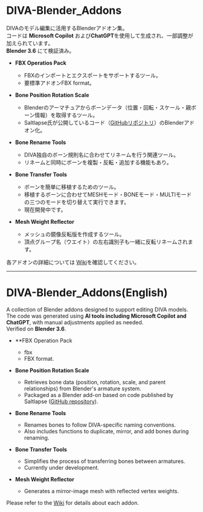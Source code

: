 # DIVA-Blender_Addons
DIVAのモデル編集に活用するBlenderアドオン集。  
コードは **Microsoft Copilot** および**ChatGPT**を使用して生成され、一部調整が加えられています。    
**Blender 3.6** にて検証済み。  

- **FBX Operatios Pack**  
  - FBXのインポートとエクスポートをサポートするツール。
  - 要標準アドオンFBX format。

- **Bone Position Rotation Scale**
  - Blenderのアーマチュアからボーンデータ（位置・回転・スケール・親ボーン情報）を取得するツール。
  - Saltlapse氏が公開しているコード（[GitHubリポジトリ](https://github.com/Saltlapse/Blender-Mod-Scripts)）のBlenderアドオン化。  

- **Bone Rename Tools**
  - DIVA独自のボーン規則名に合わせてリネームを行う関連ツール。
  - リネームと同時にボーンを複製・反転・追加する機能もあり。


- **Bone Transfer Tools**
  - ボーンを簡単に移植するためのツール。  
  - 移植するボーンに合わせてMESHモード・BONEモード・MULTIモードの三つのモードを切り替えて実行できます。
  - 現在開発中です。

- **Mesh Weight Reflector**
  - メッシュの鏡像反転版を作成するツール。
  - 頂点グループ名（ウエイト）の左右識別子も一緒に反転リネームされます。

  

各アドオンの詳細については [Wiki](https://github.com/Riel2982/DIVA-Blender_Addons/wiki)を確認してください。 


---

# DIVA-Blender_Addons(English)  
A collection of Blender addons designed to support editing DIVA models.  
The code was generated using **AI tools including Microsoft Copilot and ChatGPT**, with manual adjustments applied as needed.  
Verified on **Blender 3.6**.



- **FBX Operation Pack
  - fbx 
  - FBX format.

- **Bone Position Rotation Scale**  
  - Retrieves bone data (position, rotation, scale, and parent relationships) from Blender's armature system.  
  - Packaged as a Blender add-on based on code published by Saltlapse ([GitHub repository](https://github.com/Saltlapse/Blender-Mod-Scripts)).

- **Bone Rename Tools**  
  - Renames bones to follow DIVA-specific naming conventions.  
  - Also includes functions to duplicate, mirror, and add bones during renaming.

- **Bone Transfer Tools**  
  - Simplifies the process of transferring bones between armatures.
  - Currently under development.

- **Mesh Weight Reflector**  
  - Generates a mirror-image mesh with reflected vertex weights.  


Please refer to the [Wiki](https://github.com/Riel2982/DIVA-Blender_Addons/wiki#diva-blender_addonsenglish) for details about each addon.
 
